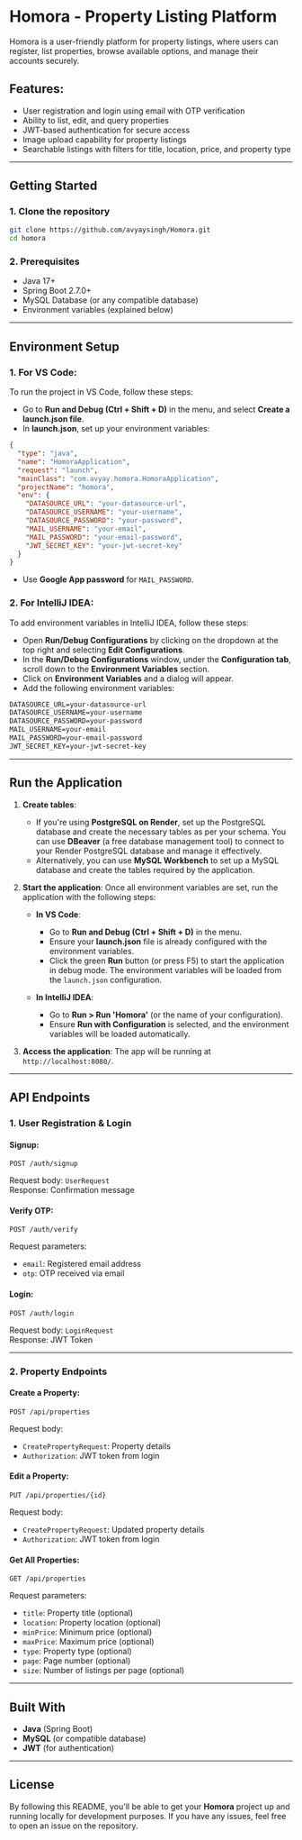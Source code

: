 # **Homora - Property Listing Platform**

Homora is a user-friendly platform for property listings, where users can register, list properties, browse available options, and manage their accounts securely.

## **Features:**

- User registration and login using email with OTP verification
- Ability to list, edit, and query properties
- JWT-based authentication for secure access
- Image upload capability for property listings
- Searchable listings with filters for title, location, price, and property type

---

## **Getting Started**

### 1. Clone the repository

```bash
git clone https://github.com/avyaysingh/Homora.git
cd homora
```

### 2. Prerequisites

- Java 17+
- Spring Boot 2.7.0+
- MySQL Database (or any compatible database)
- Environment variables (explained below)

---

## **Environment Setup**

### **1. For VS Code**:

To run the project in VS Code, follow these steps:

- Go to **Run and Debug (Ctrl + Shift + D)** in the menu, and select **Create a launch.json file**.
- In **launch.json**, set up your environment variables:

```json
{
  "type": "java",
  "name": "HomoraApplication",
  "request": "launch",
  "mainClass": "com.avyay.homora.HomoraApplication",
  "projectName": "homora",
  "env": {
    "DATASOURCE_URL": "your-datasource-url",
    "DATASOURCE_USERNAME": "your-username",
    "DATASOURCE_PASSWORD": "your-password",
    "MAIL_USERNAME": "your-email",
    "MAIL_PASSWORD": "your-email-password",
    "JWT_SECRET_KEY": "your-jwt-secret-key"
  }
}
```

- Use **Google App password** for `MAIL_PASSWORD`.

### **2. For IntelliJ IDEA**:

To add environment variables in IntelliJ IDEA, follow these steps:

- Open **Run/Debug Configurations** by clicking on the dropdown at the top right and selecting **Edit Configurations**.
- In the **Run/Debug Configurations** window, under the **Configuration tab**, scroll down to the **Environment Variables** section.
- Click on **Environment Variables** and a dialog will appear.
- Add the following environment variables:

```txt
DATASOURCE_URL=your-datasource-url
DATASOURCE_USERNAME=your-username
DATASOURCE_PASSWORD=your-password
MAIL_USERNAME=your-email
MAIL_PASSWORD=your-email-password
JWT_SECRET_KEY=your-jwt-secret-key
```

---

## **Run the Application**

1. **Create tables**:

   - If you're using **PostgreSQL on Render**, set up the PostgreSQL database and create the necessary tables as per your schema. You can use **DBeaver** (a free database management tool) to connect to your Render PostgreSQL database and manage it effectively.
   - Alternatively, you can use **MySQL Workbench** to set up a MySQL database and create the tables required by the application.

2. **Start the application**: Once all environment variables are set, run the application with the following steps:

   - **In VS Code**:

     - Go to **Run and Debug (Ctrl + Shift + D)** in the menu.
     - Ensure your **launch.json** file is already configured with the environment variables.
     - Click the green **Run** button (or press F5) to start the application in debug mode. The environment variables will be loaded from the `launch.json` configuration.

   - **In IntelliJ IDEA**:
     - Go to **Run > Run 'Homora'** (or the name of your configuration).
     - Ensure **Run with Configuration** is selected, and the environment variables will be loaded automatically.

3. **Access the application**: The app will be running at `http://localhost:8080/`.

---

## **API Endpoints**

### **1. User Registration & Login**

#### **Signup**:

```http
POST /auth/signup
```

Request body: `UserRequest`  
Response: Confirmation message

#### **Verify OTP**:

```http
POST /auth/verify
```

Request parameters:

- `email`: Registered email address
- `otp`: OTP received via email

#### **Login**:

```http
POST /auth/login
```

Request body: `LoginRequest`  
Response: JWT Token

---

### **2. Property Endpoints**

#### **Create a Property**:

```http
POST /api/properties
```

Request body:

- `CreatePropertyRequest`: Property details
- `Authorization`: JWT token from login

#### **Edit a Property**:

```http
PUT /api/properties/{id}
```

Request body:

- `CreatePropertyRequest`: Updated property details
- `Authorization`: JWT token from login

#### **Get All Properties**:

```http
GET /api/properties
```

Request parameters:

- `title`: Property title (optional)
- `location`: Property location (optional)
- `minPrice`: Minimum price (optional)
- `maxPrice`: Maximum price (optional)
- `type`: Property type (optional)
- `page`: Page number (optional)
- `size`: Number of listings per page (optional)

---

## **Built With**

- **Java** (Spring Boot)
- **MySQL** (or compatible database)
- **JWT** (for authentication)

---

## **License**

By following this README, you'll be able to get your **Homora** project up and running locally for development purposes. If you have any issues, feel free to open an issue on the repository.
